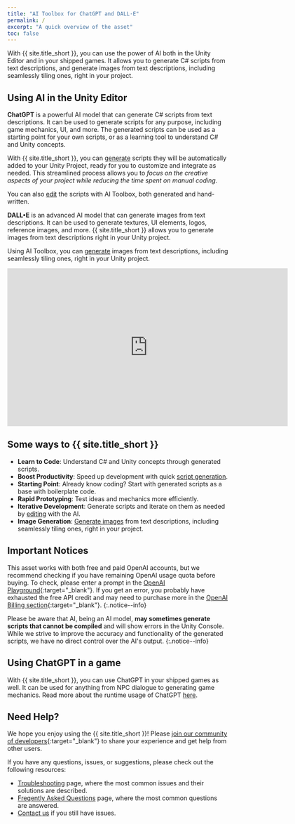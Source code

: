 ```yaml
---
title: "AI Toolbox for ChatGPT and DALL·E"
permalink: /
excerpt: "A quick overview of the asset"
toc: false
---
```


With {{ site.title_short }}, you can use the power of AI both in the Unity Editor and in your shipped games. It allows you to generate C# scripts from text descriptions, and generate images from text descriptions, including seamlessly tiling ones, right in your project.

## Using AI in the Unity Editor
**ChatGPT** is a powerful AI model that can generate C# scripts from text descriptions. It can be used to generate scripts for any purpose, including game mechanics, UI, and more. The generated scripts can be used as a starting point for your own scripts, or as a learning tool to understand C# and Unity concepts.

With {{ site.title_short }}, you can [generate](/getting-started/#generating-a-script-with-chatgpt-prompt-window) scripts they will be automatically added to your Unity Project, ready for you to customize and integrate as needed. This streamlined process allows you to _focus on the creative aspects of your project while reducing the time spent on manual coding_.

You can also [edit](/getting-started/#editing-the-script-with-chatgpt-prompt-window) the scripts with AI Toolbox, both generated and hand-written.

**DALL•E** is an advanced AI model that can generate images from text descriptions. It can be used to generate textures, UI elements, logos, reference images, and more. {{ site.title_short }} allows you to generate images from text descriptions right in your Unity project.

Using AI Toolbox, you can [generate](/getting-started/#generating-images-with-dalle) images from text descriptions, including seamlessly tiling ones, right in your Unity project.

<iframe width="640" height="360" src="https://www.youtube.com/embed/cNq-uCBq5yU" title="YouTube video player" frameborder="0" allow="accelerometer; autoplay; clipboard-write; encrypted-media; gyroscope; picture-in-picture" allowfullscreen></iframe>

## Some ways to {{ site.title_short }}

- **Learn to Code**: Understand C# and Unity concepts through generated scripts.
- **Boost Productivity**: Speed up development with quick [script generation](/getting-started/#generating-a-script-with-chatgpt-prompt-window).
- **Starting Point**: Already know coding? Start with generated scripts as a base with boilerplate code.
- **Rapid Prototyping**: Test ideas and mechanics more efficiently.
- **Iterative Development**: Generate scripts and iterate on them as needed by [editing](/getting-started/#editing-the-script-with-chatgpt-prompt-window) with the AI.
- **Image Generation**: [Generate images](/getting-started/#generating-images-with-dalle) from text descriptions, including seamlessly tiling ones, right in your project.
<!-- - **Enhance Creativity**: Explore new approaches with AI suggestions. -->

## Important Notices

This asset works with both free and paid OpenAI accounts, but we recommend checking if you have remaining OpenAI usage quota before buying. To check, please enter a prompt in the [OpenAI Playground](https://platform.openai.com/playground){:target="_blank"}. If you get an error, you probably have exhausted the free API credit and may need to purchase more in the [OpenAI Billing section](https://platform.openai.com/account/billing/overview){:target="_blank"}.
{:.notice--info}

Please be aware that AI, being an AI model, **may sometimes generate scripts that cannot be compiled** and will show errors in the Unity Console. While we strive to improve the accuracy and functionality of the generated scripts, we have no direct control over the AI's output.
{:.notice--info}

## Using ChatGPT in a game

With {{ site.title_short }}, you can use ChatGPT in your shipped games as well. It can be used for anything from NPC dialogue to generating game mechanics. Read more about the runtime usage of ChatGPT [here](/runtime/).

## Need Help?

We hope you enjoy using the {{ site.title_short }}! Please [join our community of developers](https://discord.gg/xqfh46kKfw){:target="_blank"} to share your experience and get help from other users.

If you have any questions, issues, or suggestions, please check out the following resources:
- [Troubleshooting](/troubleshooting/) page, where the most common issues and their solutions are described.
- [Freqently Asked Questions](/faq/) page, where the most common questions are answered.
- [Contact us](/contact-details/) if you still have issues.
